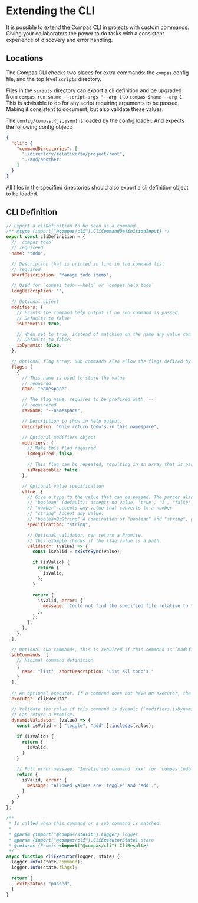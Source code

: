 # Extending the CLI

It is possible to extend the Compas CLI in projects with custom commands. Giving
your collaborators the power to do tasks with a consistent experience of
discovery and error handling.

## Locations

The Compas CLI checks two places for extra commands: the `compas` config file,
and the top level `scripts` directory.

Files in the `scripts` directory can export a cli definition and be upgraded
from `compas run $name --script-args "--arg 1` to `compas $name --arg 1`. This
is advisable to do for any script requiring arguments to be passed. Making it
consistent to document, but also validate these values.

The `config/compas.{js,json}` is loaded by the
[config loader](/features/config-files.html#config-loader). And expects the
following config object:

```json
{
  "cli": {
    "commandDirectories": [
      "./directory/relative/to/project/root",
      "./and/another"
    ]
  }
}
```

All files in the specified directories should also export a cli definition
object to be loaded.

## CLI Definition

```js
// Export a cliDefinition to be seen as a command.
/** @type {import("@compas/cli").CliCommandDefinitionInput} */
export const cliDefinition = {
  // `compas todo`
  // requireed
  name: "todo",

  // Description that is printed in line in the command list
  // required
  shortDescription: "Manage todo items",

  // Used for `compas todo --help` or `compas help todo`
  longDescription: "",

  // Optional object
  modifiers: {
    // Prints the command help output if no sub command is passed.
    // Defaults to false
    isCosmetic: true,

    // When set to true, instead of matching on the name any value can be passed, i.e `compas run generate`, `compas run foo`.
    // Defaults to false.
    isDynamic: false,
  },

  // Optional flag array. Sub commands also allow the flags defined by their parents.
  flags: [
    {
      // This name is used to store the value
      // required
      name: "namespace",

      // The flag name, requires to be prefixed with `--`
      // requirered
      rawName: "--namespace",

      // Description to show in help output.
      description: "Only return todo's in this namespace",

      // Optional modifiers object
      modifiers: {
        // Make this flag required.
        isRequired: false

        // This flag can be repeated, resulting in an array that is passed to the executor.
        isRepeatable: false
      },

      // Optional value specification
      value: {
        // Give a type to the value that can be passed. The parser also does the conversion.
        // "boolean" (default): accepts no value, 'true', '1', 'false' and '0'.
        // "number" accepts any value that converts to a number
        // "string" Accept any value.
        // "booleanOrString" A combination of "boolean" and "string", giving the "boolean" parser precedence.
        specification: "string",

        // Optional validator, can return a Promise.
        // This example checks if the flag value is a path.
        validator: (value) => {
          const isValid = existsSync(value);

          if (isValid) {
            return {
              isValid,
            };
          }

          return {
            isValid, error: {
              message: `Could not find the specified file relative to the current working directory. Make sure it exists.`,
            },
          };
        },
      },
    },
  ],

  // Optional sub commands, this is required if this command is `modifiers.isCosmetic`.
  subCommands: [
    // Minimal command definition
    {
      name: "list", shortDescription: "List all todo's."
    }
  ],

  // An optional executor. If a command does not have an executor, the executor of it's (recursive) parent is used.
  executor: cliExecutor,

  // Validate the value if this command is dynamic (`modifiers.isDynamic').
  // Can return a Promise.
  dynamicValidator: (value) => {
    const isValid = [ "toggle", "add" ].includes(value);

    if (isValid) {
      return {
        isValid,
      }
    }

    // Full error message: "Invalid sub command 'xxx' for 'compas todo'. Allowed values are 'toggle' and 'add'.
    return {
      isValid, error: {
        message: "Allowed values are 'toggle' and 'add'.",
      }
    }
  }
};

/**
 * Is called when this command or a sub command is matched.
 *
 * @param {import("@compas/stdlib").Logger} logger
 * @param {import("@compas/cli").CliExecutorState} state
 * @returns {Promise<import("@compas/cli").CliResult>}
 */
async function cliExecutor(logger, state) {
  logger.info(state.command);
  logger.info(state.flags);

  return {
    exitStatus: "passed",
  }
}
```
